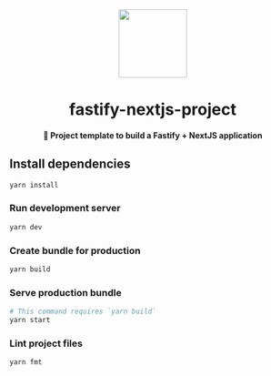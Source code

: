 <div align="center">
  <img src="https://via.placeholder.com/120" height="120" width="120" />
  <h1>fastify-nextjs-project</h1>
  <h4 align="center">🐅 Project template to build a Fastify + NextJS application</h4>
</div>

## Install dependencies

```sh
yarn install
```

### Run development server

```sh
yarn dev
```

### Create bundle for production

```sh
yarn build
```

### Serve production bundle

```sh
# This command requires `yarn build`
yarn start
```

### Lint project files

```sh
yarn fmt
```
